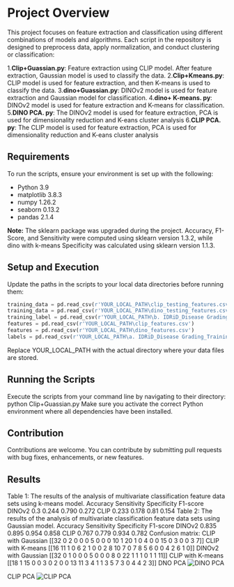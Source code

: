 # Project Overview

This project focuses on feature extraction and classification using different combinations of models and algorithms. Each script in the repository is designed to preprocess data, apply normalization, and conduct clustering or classification:

1.**Clip+Guassian.py**: Feature extraction using CLIP model. After feature extraction, Gaussian model is used to classify the data.
2.**Clip+Kmeans.py**: CLIP model is used for feature extraction, and then K-means is used to classify the data.
3.**dino+Guassian.py**: DINOv2 model is used for feature extraction and Gaussian model for classification.
4.**dino+ K-means. py**: DINOv2 model is used for feature extraction and K-means for classification.
5.**DINO PCA. py**: The DINOv2 model is used for feature extraction, PCA is used for dimensionality reduction and K-eans cluster analysis
6.**CLIP PCA. py**: The CLIP model is used for feature extraction, PCA is used for dimensionality reduction and K-eans cluster analysis


## Requirements

To run the scripts, ensure your environment is set up with the following:

- Python 3.9
- matplotlib 3.8.3
- numpy 1.26.2
- seaborn 0.13.2
- pandas 2.1.4

**Note:** The sklearn package was upgraded during the project. Accuracy, F1-Score, and Sensitivity were computed using sklearn version 1.3.2, while dino with k-means Specificity was calculated using sklearn version 1.1.3.

## Setup and Execution

Update the paths in the scripts to your local data directories before running them:

```python
training_data = pd.read_csv(r'YOUR_LOCAL_PATH\clip_testing_features.csv')
training_data = pd.read_csv(r'YOUR_LOCAL_PATH\dino_testing_features.csv')
training_label = pd.read_csv(r'YOUR_LOCAL_PATH\b. IDRiD_Disease Grading_Testing Labels.csv')
features = pd.read_csv(r'YOUR_LOCAL_PATH\clip_features.csv')
features = pd.read_csv(r'YOUR_LOCAL_PATH\dino_features.csv')
labels = pd.read_csv(r'YOUR_LOCAL_PATH\a. IDRiD_Disease Grading_Training Labels.csv')
```

Replace YOUR_LOCAL_PATH with the actual directory where your data files are stored.

## Running the Scripts
Execute the scripts from your command line by navigating to their directory:
python Clip+Guassian.py
Make sure you activate the correct Python environment where all dependencies have been installed.

## Contribution
Contributions are welcome. You can contribute by submitting pull requests with bug fixes, enhancements, or new features.

## Results
Table 1: The results of the analysis of multivariate classification feature data sets
using k-means model. Accuracy Sensitivity Specificity F1-score
            DINOv2     0.3      0.244       0.790      0.272
             CLIP     0.233     0.178        0.81      0.154
Table 2: The results of the analysis of multivariate classification feature data sets
using Gaussian model. Accuracy Sensitivity Specificity F1-score
                DINOv2 0.835     0.895       0.954      0.858
                CLIP   0.767     0.779       0.934      0.782
Confusion matrix:
CLIP with Gaussian
[[32 0 2 0 0
   0 5 0 0 0
  10 1 20 1 0
  4 0 0 15 0
  3 0 0 3 7]]
CLIP with K-means
[[16 11 1 0 6
  2 1 0 0 2
  8 10 7 0 7
  8 5 6 0 0
  4 2 6 1 0]]
DINOv2 with Gaussian
[[32 0 1 0 0
  0 5 0 0 0
  8 0 22 1 1
  1 0 1 1 11]]
CLIP with K-means
[[18 1 15 0 0
   3 0 2 0 0 
  13 11 3 4 1 
  1 3 5 7 3
  0 4 4 2 3]]
DNO PCA
![DINO PCA](https://github.com/YABIJIONG/FYP/assets/168736842/755633e8-6a5d-491b-a7ca-5416f37bd760)

CLIP PCA
![CLIP PCA](https://github.com/YABIJIONG/FYP/assets/168736842/d239b82a-046e-4466-9766-905bf0b8517f)
